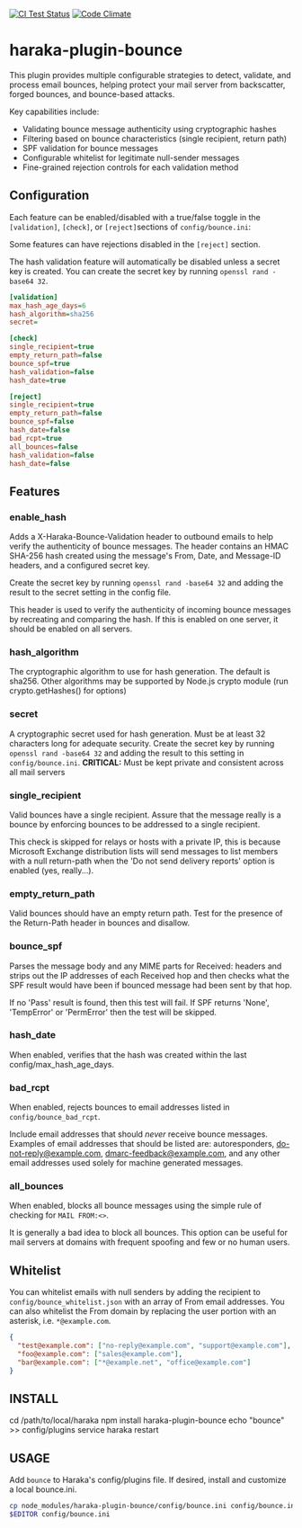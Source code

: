 [![CI Test Status][ci-img]][ci-url]
[![Code Climate][clim-img]][clim-url]

# haraka-plugin-bounce

This plugin provides multiple configurable strategies to detect, validate, and process email bounces, helping protect your mail server from backscatter, forged bounces, and bounce-based attacks.

Key capabilities include:

- Validating bounce message authenticity using cryptographic hashes
- Filtering based on bounce characteristics (single recipient, return path)
- SPF validation for bounce messages
- Configurable whitelist for legitimate null-sender messages
- Fine-grained rejection controls for each validation method

## Configuration

Each feature can be enabled/disabled with a true/false toggle in the `[validation]`, `[check]`, or `[reject]`sections of `config/bounce.ini`:

Some features can have rejections disabled in the `[reject]` section.

The hash validation feature will automatically be disabled unless a secret key is created. You can create the secret key by running `openssl rand -base64 32`.

```ini
[validation]
max_hash_age_days=6
hash_algorithm=sha256
secret=

[check]
single_recipient=true
empty_return_path=false
bounce_spf=true
hash_validation=false
hash_date=true

[reject]
single_recipient=true
empty_return_path=false
bounce_spf=false
hash_date=false
bad_rcpt=true
all_bounces=false
hash_validation=false
hash_date=false
```

## Features

### enable_hash

Adds a X-Haraka-Bounce-Validation header to outbound emails to help verify the authenticity of bounce messages. The header contains an HMAC SHA-256 hash created using the message's From, Date, and Message-ID headers, and a configured secret key.

Create the secret key by running `openssl rand -base64 32` and adding the result to the secret setting in the config file.

This header is used to verify the authenticity of incoming bounce messages by recreating and comparing the hash. If this is enabled on one server, it should be enabled on all servers.

### hash_algorithm

The cryptographic algorithm to use for hash generation. The default is sha256. Other algorithms may be supported by Node.js crypto module (run crypto.getHashes() for options)

### secret

A cryptographic secret used for hash generation. Must be at least 32 characters long for adequate security. Create the secret key by running `openssl rand -base64 32` and adding the result to this setting in `config/bounce.ini`.
**CRITICAL:** Must be kept private and consistent across all mail servers

### single_recipient

Valid bounces have a single recipient. Assure that the message really is a bounce by enforcing bounces to be addressed to a single recipient.

This check is skipped for relays or hosts with a private IP, this is because Microsoft Exchange distribution lists will send messages to list members with a null return-path when the 'Do not send delivery reports' option is enabled (yes, really...).

### empty_return_path

Valid bounces should have an empty return path. Test for the presence of the Return-Path header in bounces and disallow.

### bounce_spf

Parses the message body and any MIME parts for Received: headers and strips out the IP addresses of each Received hop and then checks what the SPF result would have been if bounced message had been sent by that hop.

If no 'Pass' result is found, then this test will fail. If SPF returns 'None', 'TempError' or 'PermError' then the test will be skipped.

### hash_date

When enabled, verifies that the hash was created within the last config/max_hash_age_days.

### bad_rcpt

When enabled, rejects bounces to email addresses listed in `config/bounce_bad_rcpt`.

Include email addresses that should _never_ receive bounce messages. Examples of email addresses that should be listed are: autoresponders, do-not-reply@example.com, dmarc-feedback@example.com, and any other email addresses used solely for machine generated messages.

### all_bounces

When enabled, blocks all bounce messages using the simple rule of checking for `MAIL FROM:<>`.

It is generally a bad idea to block all bounces. This option can be useful for mail servers at domains with frequent spoofing and few or no human users.

## Whitelist

You can whitelist emails with null senders by adding the recipient to `config/bounce_whitelist.json` with an array of From email addresses. You can also whitelist the From domain by replacing the user portion with an asterisk, i.e. `*@example.com`.

```json
{
  "test@example.com": ["no-reply@example.com", "support@example.com"],
  "foo@example.com": ["sales@example.com"],
  "bar@example.com": ["*@example.net", "office@example.com"]
}
```

## INSTALL

cd /path/to/local/haraka
npm install haraka-plugin-bounce
echo "bounce" >> config/plugins
service haraka restart

## USAGE

Add `bounce` to Haraka's config/plugins file. If desired, install and customize a local bounce.ini.

```sh
cp node_modules/haraka-plugin-bounce/config/bounce.ini config/bounce.ini
$EDITOR config/bounce.ini
```

<!-- leave these buried at the bottom of the document -->

[ci-img]: https://github.com/haraka/haraka-plugin-bounce/actions/workflows/ci.yml/badge.svg
[ci-url]: https://github.com/haraka/haraka-plugin-bounce/actions/workflows/ci.yml
[clim-img]: https://codeclimate.com/github/haraka/haraka-plugin-bounce/badges/gpa.svg
[clim-url]: https://codeclimate.com/github/haraka/haraka-plugin-bounce
[npm-img]: https://nodei.co/npm/haraka-plugin-bounce.png
[npm-url]: https://www.npmjs.com/package/haraka-plugin-bounce
